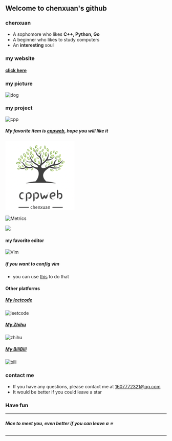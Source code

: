 ## Welcome to chenxuan's github

### **chenxuan**

- A sophomore who likes **C++, Python, Go**
- A beginner who likes to study computers
- An **interesting** soul

### my website

#### [click here](https://chenxuanweb.top/)

### my picture

![dog](https://i.loli.net/2021/10/25/7pQUDsB12GE4tgx.png)

### my project

![cpp](https://github-readme-stats.vercel.app/api?username=chenxuan520&&show_icons=true&theme=radical)

##### My favorite item is [cppweb](https://github.com/chenxuan520/cppweb), hope you will like it

![cppweb](https://github.com/chenxuan520/cppweb/blob/master/logo.png)

![Metrics](https://metrics.lecoq.io/chenxuan520?template=classic&config.timezone=Asia%2FShanghai)

![](https://github-readme-stats.vercel.app/api/top-langs/?username=chenxuan520&layout=compact&hide_border=true&langs_count=5)

#### my favorite editor

![Vim](https://edyfox.codecarver.org/html/vim-logo-en.png)

##### if you want to config vim

- you can use [this](https://github.com/chenxuan520/vim-fast) to do that

#### Other platforms

##### [My leetcode](https://leetcode-cn.com/u/chenxuancode)

![leetcode](https://stats.justsong.cn/api/leetcode?username=chenxuancode&cn=true)

##### [My Zhihu](https://www.zhihu.com/people/4-86-2-14)

![zhihu](https://stats.justsong.cn/api/zhihu?username=4-86-2-14)

##### [My BiliBili](https://space.bilibili.com/322142755?spm_id_from=333.337.0.0)

![bili](https://stats.justsong.cn/api/bilibili/?id=322142755)



### contact me

- If you have any questions, please contact me at 1607772321@qq.com
- It would be better if you could leave a star

### Have fun

---

##### Nice to meet you, even better if you can leave a ⭐

---

